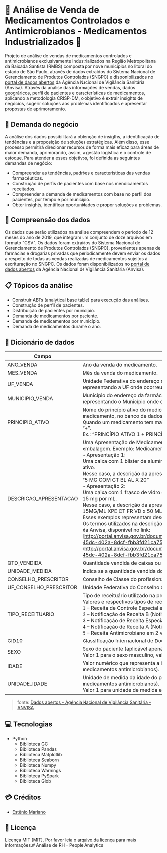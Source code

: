 # 🔎 Análise de Venda de Medicamentos Controlados e Antimicrobianos - Medicamentos Industrializados 💊

Projeto de análise de vendas de medicamentos controlados e antimicrobianos exclusivamente industrializados na Região Metropolitana da Baixada Santista (RMBS) composta por nove municípios no litoral do estado de São Paulo, através de dados extraídos do Sistema Nacional de Gerenciamento de Produtos Controlados (SNGPC) e disponibilizados no [portal de dados abertos](https://dados.gov.br/dados/conjuntos-dados/venda-de-medicamentos-controlados-e-antimicrobianos---medicamentos-industrializados) da Agência Nacional de Vigilância Sanitária (Anvisa). Através da análise das informações de vendas, dados geográricos, perfil de pacientes e características de medicamentos, aplicando a metodologia CRISP-DM, o objetivo é extrair insights de negócios, sugerir soluções aos problemas identificados e apresentar propostas de aprimoramento.

## 💼 Demanda do negócio

A análise dos dados possibilitará a obtenção de insigths, a identificação de tendências e a proposição de soluções estratégicas. Além disso, esse processo permitirá direcionar recursos de forma mais eficaz para áreas de maior demanda, aprimorando, assim, a gestão logística e o controle de estoque. Para atender a esses objetivos, foi definida as seguintes demandas de negócio:

- Compreender as tendências, padrões e características das vendas farmacêuticas.
- Construção de perfis de pacientes com base nos mendicamentos receitados.
- Compreender a demanda de medicamentos com base no perfil dos pacientes, por tempo e por município.
- Obter insights, identificar oportunidades e propor soluções a problemas.

## 📃 Compreensão dos dados

Os dados que serão utilizados na análise compreendem o período de 12 meses do ano de 2019, que integram um conjunto de doze arquivos em formato "CSV". Os dados foram extraídos do Sistema Nacional de Gerenciamento de Produtos Controlados (SNGPC), provenientes apenas de farmácias e drogarias privadas que periodicamente devem enviar os dados a respeito de todas as vendas realizadas de medicamentos sujeitos à escrituração no SNGPC. Os dados foram disponibilizados no [portal de dados abertos](https://dados.gov.br/dados/conjuntos-dados/venda-de-medicamentos-controlados-e-antimicrobianos---medicamentos-industrializados) da Agência Nacional de Vigilância Sanitária (Anvisa).

## 📋 Tópicos da análise

- Construir ABTs (analytical base table) para execução das análises.
- Construção de perfil de pacientes.
- Distribuição de pacientes por município.
- Demanda de medicamentos por paciente.
- Demanda de medicamentos por município.
- Demanda de medicamentos durante o ano.

## 📓 Dicionário de dados

| Campo | Descrição |
| ------ | ------ |
| ANO_VENDA | Ano da venda do medicamento. |
| MES_VENDA | Mês da venda do medicamento. |
| UF_VENDA | Unidade Federativa do endereço da farmácia ou drogaria, cadastrado no banco de dados da Anvisa, representando a UF onde ocorreu a venda. |
| MUNICIPIO_VENDA | Município do endereço da farmácia ou drogaria, cadastrado no banco de dados da Anvisa, representando o Município onde ocorreu a venda. |
| PRINCIPIO_ATIVO | Nome do princípio ativo do medicamento industrializado, conforme cadastrado no registro do medicamento, no banco de dados da Anvisa.<br>Quando um medicamento tem mais de um princípio ativo, cada um deles é separado pelo caractere “+”.<br>Ex.: “PRINCÍPIO ATIVO 1 + PRINCÍPIO ATIVO 2” |
| DESCRICAO_APRESENTACAO | Uma Apresentação de Medicamento representa O modo como um medicamento é apresentado na embalagem. Exemplo: Medicamento X, pode ter duas apresentações diferentes:<br>• Apresentação 1:<br>Uma caixa com 1 blister de alumínio com 20 comprimidos, cada comprimido com 5 mg de princípio ativo.<br>Nesse caso, a descrição da apresentação seria:<br>“5 MG COM CT BL AL X 20”<br>• Apresentação 2:<br>Uma caixa com 1 frasco de vidro com 50 mL de um xarope, com concentração do princípio ativo de 15 mg por mL.<br>Nesse caso, a descrição da apresentação seria:<br>15MG/ML XPE CT FR VD x 50 ML<br>Esses exemplos representam descrições de apresentações diferentes para um mesmo medicamento.<br>Os termos utilizados na descrição das apresentações seguem o disposto no Vocabulário Controlado da Anvisa, disponível no link:<br>[http://portal.anvisa.gov.br/documents/33836/2501339/Vocabul%C3%A1rio+Controlado/fd8fdf08-45dc-402a-8dcf-fbb3fd21ca75](http://portal.anvisa.gov.br/documents/33836/2501339/Vocabul%C3%A1rio+Controlado/fd8fdf08-45dc-402a-8dcf-fbb3fd21ca75) |
| QTD_VENDIDA | Quantidade vendida de caixas ou frascos do medicamento. |
| UNIDADE_MEDIDA | Indica se a quantidade vendida do medicamento foi de caixas ou frascos. |
| CONSELHO_PRESCRITOR | Conselho de Classe do profissional que prescreveu o medicamento vendido. |
| UF_CONSELHO_PRESCRITOR | Unidade Federativa do Conselho de Classe do profissional que prescreveu o medicamento vendido. |
| TIPO_RECEITUARIO | Tipo de receituário utilizado na prescrição.<br>Valores e respectivos tipos de receituário:<br>1 – Receita de Controle Especial em 2 vias (Receita Branca);<br>2 – Notificação de Receita B (Notificação Azul);<br>3 – Notificação de Receita Especial (Notificação Branca);<br>4 – Notificação de Receita A (Notificação Amarela);<br>5 – Receita Antimicrobiano em 2 vias. |
| CID10 | Classificação Internacional de Doença (aplicável apenas a medicamentos antimicrobianos). |
| SEXO | Sexo do paciente (aplicável apenas a medicamentos antimicrobianos).<br>Valor 1 para o sexo masculino, valor 2 para o sexo feminino. |
| IDADE | Valor numérico que representa a idade do paciente, em meses ou anos (aplicável apenas a medicamentos antimicrobianos). |
| UNIDADE_IDADE | Unidade de medida da idade do paciente, que pode ser em meses ou anos (aplicável apenas a medicamentos antimicrobianos).<br>Valor 1 para unidade de medida em anos, valor 2 para unidade de medida em meses. |

> fonte: [Dados abertos - Agência Nacional de Vigilância Sanitária - ANVISA](https://dados.gov.br/dados/conjuntos-dados/venda-de-medicamentos-controlados-e-antimicrobianos---medicamentos-industrializados "Dados abertos - Agência Nacional de Vigilância Sanitária - ANVISA")

## 💻 Tecnologias

- Python
    - Biblioteca GC
    - Biblioteca Pandas
    - Biblioteca Matplotlib
    - Biblioteca Seaborn
    - Biblioteca Numpy
    - Biblioteca Warnings
    - Biblioteca PySpark
    - Biblioteca Glob

## 💳 Créditos

- [Estênio Mariano](https://github.com/emso-exe)

## 🔖 Licença

Licença MIT (MIT). Por favor leia o [arquivo da licença](LICENSE.md) para mais informações.# Análise de RH - People Analytics
